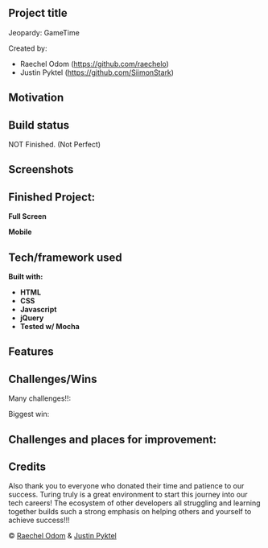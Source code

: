 ## Project title
Jeopardy: GameTime

Created by:
 - Raechel Odom (https://github.com/raechelo) 
 - Justin Pyktel (https://github.com/SiimonStark)

## Motivation


## Build status
NOT Finished. (Not Perfect)
 
## Screenshots
## Finished Project:
**Full Screen**<br>


**Mobile**<br>


## Tech/framework used
<b>Built with:
  - HTML
  - CSS
  - Javascript
  - jQuery
  - Tested w/ Mocha</b>

## Features


## Challenges/Wins
Many challenges!!: 

Biggest win: 

Challenges and places for improvement:
- 

## Credits


Also thank you to everyone who donated their time and patience to our success. Turing truly is a great environment to start this journey into our tech careers! The ecosystem of other developers all struggling and learning together builds such a strong emphasis on helping others and yourself to achieve success!!!

© [Raechel Odom](https://github.com/raechelo) & [Justin Pyktel](https://github.com/SiimonStark)
